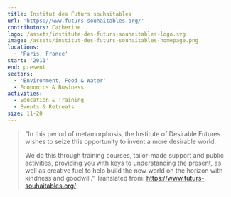 ```yaml
---
title: Institut des Futurs souhaitables
url: 'https://www.futurs-souhaitables.org/'
contributors: Catherine
logo: /assets/institute-des-futurs-souhaitables-logo.svg
image: /assets/institut-des-futurs-souhaitables-homepage.png
locations:
  - 'Paris, France'
start: '2011'
end: present
sectors:
  - 'Environment, Food & Water'
  - Economics & Business
activities:
  - Education & Training
  - Events & Retreats
size: 11-20
---
```

> "In this period of metamorphosis, the Institute of Desirable Futures wishes to seize this opportunity to invent a more desirable world.
> 
> We do this through training courses, tailor-made support and public activities, providing you with keys to understanding the present, as well as creative fuel to help build the new world on the horizon with kindness and goodwill."
> Translated from: https://www.futurs-souhaitables.org/ 
